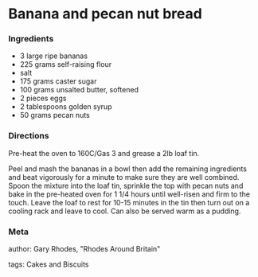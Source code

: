 # Banana and pecan nut bread

### Ingredients
 * 3 large ripe bananas
 * 225 grams self-raising flour
 * salt
 * 175 grams caster sugar
 * 100 grams unsalted butter, softened
 * 2 pieces eggs
 * 2 tablespoons golden syrup
 * 50 grams pecan nuts

### Directions

Pre-heat the oven to 160C/Gas 3 and grease a 2lb loaf tin.

Peel and mash the bananas in a bowl then add the remaining ingredients and beat vigorously for a minute to make sure they are well combined.  Spoon the mixture into the loaf tin, sprinkle the top with pecan nuts and bake in the pre-heated oven for 1 1/4 hours until well-risen and firm to the touch.  Leave the loaf to rest for 10-15 minutes in the tin then turn out on a cooling rack and leave to cool.  Can also be served warm as a pudding.

### Meta
author: Gary Rhodes, "Rhodes Around Britain"

tags: Cakes and Biscuits

